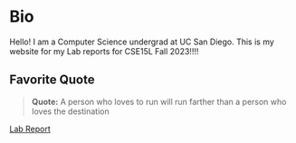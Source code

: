 # Bio
Hello! I am a Computer Science undergrad at UC San Diego. This is my website for my Lab reports for CSE15L Fall 2023!!!!

## Favorite Quote
> **Quote:** A person who loves to run will run farther than a person who loves the destination

[Lab Report](lap-report1.html)
